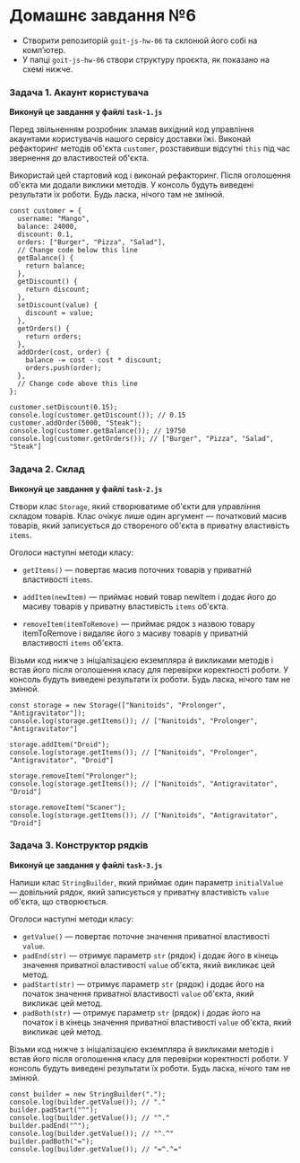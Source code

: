 # Домашнє завдання №6

- Створити репозиторій `goit-js-hw-06` та склонюй його собі на комп’ютер.
- У папці `goit-js-hw-06` створи структуру проєкта, як показано на схемі нижче.

### Задача 1. Акаунт користувача

**Виконуй це завдання у файлі `task-1.js`**

Перед звільненням розробник зламав вихідний код управління акаунтами
користувачів нашого сервісу доставки їжі. Виконай рефакторинг методів об'єкта
`customer`, розставивши відсутні `this` під час звернення до властивостей
об'єкта.

Використай цей стартовий код і виконай рефакторинг. Після оголошення об'єкта ми
додали виклики методів. У консоль будуть виведені результати їх роботи. Будь
ласка, нічого там не змінюй.

```
const customer = {
  username: "Mango",
  balance: 24000,
  discount: 0.1,
  orders: ["Burger", "Pizza", "Salad"],
  // Change code below this line
  getBalance() {
    return balance;
  },
  getDiscount() {
    return discount;
  },
  setDiscount(value) {
    discount = value;
  },
  getOrders() {
    return orders;
  },
  addOrder(cost, order) {
    balance -= cost - cost * discount;
    orders.push(order);
  },
  // Change code above this line
};

customer.setDiscount(0.15);
console.log(customer.getDiscount()); // 0.15
customer.addOrder(5000, "Steak");
console.log(customer.getBalance()); // 19750
console.log(customer.getOrders()); // ["Burger", "Pizza", "Salad", "Steak"]
```

### Задача 2. Склад

**Виконуй це завдання у файлі `task-2.js`**

Створи клас `Storage`, який створюватиме об'єкти для управління складом товарів.
Клас очікує лише один аргумент — початковий масив товарів, який записується до
створеного об'єкта в приватну властивість `items`.

Оголоси наступні методи класу:

- `getItems()` — повертає масив поточних товарів у приватній властивості
  `items`.

- `addItem(newItem)` — приймає новий товар newItem і додає його до масиву
  товарів у приватну властивість `items` об'єкта.

- `removeItem(itemToRemove)` — приймає рядок з назвою товару itemToRemove і
  видаляє його з масиву товарів у приватній властивості `items` об'єкта.

Візьми код нижче з ініціалізацією екземпляра й викликами методів і встав його
після оголошення класу для перевірки коректності роботи. У консоль будуть
виведені результати їх роботи. Будь ласка, нічого там не змінюй.

```
const storage = new Storage(["Nanitoids", "Prolonger", "Antigravitator"]);
console.log(storage.getItems()); // ["Nanitoids", "Prolonger", "Antigravitator"]

storage.addItem("Droid");
console.log(storage.getItems()); // ["Nanitoids", "Prolonger", "Antigravitator", "Droid"]

storage.removeItem("Prolonger");
console.log(storage.getItems()); // ["Nanitoids", "Antigravitator", "Droid"]

storage.removeItem("Scaner");
console.log(storage.getItems()); // ["Nanitoids", "Antigravitator", "Droid"]
```

### Задача 3. Конструктор рядків

**Виконуй це завдання у файлі `task-3.js`**

Напиши клас `StringBuilder`, який приймає один параметр `initialValue` —
довільний рядок, який записується у приватну властивість `value `об'єкта, що
створюється.

Оголоси наступні методи класу:

- `getValue()` — повертає поточне значення приватної властивості `value`.
- `padEnd(str)` — отримує параметр `str` (рядок) і додає його в кінець значення
  приватної властивості `value` об'єкта, який викликає цей метод.
- `padStart(str)` — отримує параметр `str` (рядок) і додає його на початок
  значення приватної властивості `value` об'єкта, який викликає цей метод.
- `padBoth(str)` — отримує параметр `str` (рядок) і додає його на початок і в
  кінець значення приватної властивості `value` об'єкта, який викликає цей
  метод.

Візьми код нижче з ініціалізацією екземпляра й викликами методів і встав його
після оголошення класу для перевірки коректності роботи. У консоль будуть
виведені результати їх роботи. Будь ласка, нічого там не змінюй.

```
const builder = new StringBuilder(".");
console.log(builder.getValue()); // "."
builder.padStart("^");
console.log(builder.getValue()); // "^."
builder.padEnd("^");
console.log(builder.getValue()); // "^.^"
builder.padBoth("=");
console.log(builder.getValue()); // "=^.^="
```
